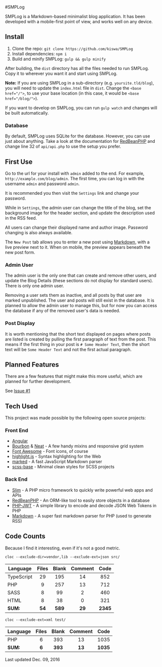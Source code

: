 #SMPLog

SMPLog is a Markdown-based minimalist blog application. It has been developed
with a mobile-first point of view, and works well on any device.

## Install

 1. Clone the repo: `git clone https://github.com/kiswa/SMPLog`
 2. Install dependencies: `npm i`
 3. Build and minify SMPLog: `gulp && gulp minify`

After building, the `dist` directory has all the files needed to run SMPLog.
Copy it to wherever you want it and start using SMPLog.

**Note:** If you are using SMPLog in a sub-directory (e.g. `yoursite.tld/blog`),
you will need to update the `index.html` file in `dist`. Change the
`<base href="/">`, to use your base location (in this case, it would be
`<base href="/blog/">`).

If you want to develop on SMPLog, you can run `gulp watch` and changes will be
built automatically.

### Database

By default, SMPLog uses SQLite for the database. However, you can use just
about anything. Take a look at the documentation for
[RedBeanPHP](http://redbeanphp.com/connection) and change line 32 of
`api/api.php` to use the setup you prefer.

## First Use

Go to the url for your install with `admin` added to the end. For example,
`http://example.com/blog/admin`. The first time, you can log in with the
username `admin` and password `admin`.

It is recommended you then visit the `Settings` link and change your password.

While in `Settings`, the admin user can change the title of the blog,
set the background image for the header section, and update the description
used in the RSS feed.

All users can change their displayed name and author image. Password changing
is also always available.

The `New Post` tab allows you to enter a new post using
[Markdown](http://commonmark.org), with a live preview next to it. When on
mobile, the preview appears beneath the new post form.

### Admin User

The admin user is the only one that can create and remove other users, and
update the Blog Details (these sections do not display for standard users).
There is only one admin user.

Removing a user sets them as inactive, and all posts by that user are marked
unpublished. The user and posts will still exist in the database. It is planned
to allow the admin user to manage this, but for now you can access the database
if any of the removed user's data is needed.

### Post Display

It is worth mentioning that the short text displayed on pages where posts are
listed is created by pulling the first paragraph of text from the post. This
means if the first thing in your post is `# Some Header Text`, then the short
text will be `Some Header Text` and not the first actual paragraph.

## Planned Features

There are a few features that might make this more useful, which are planned for
further development.

See [Issue #1](https://github.com/kiswa/SMPLog/issues/1)

## Tech Used

This project was made possible by the following open source projects:

### Front End
 * [Angular](http://angular.io)
 * [Bourbon](http://bourbon.io) & [Neat](http://neat.bourbon.io) - A few handy
 mixins and responsive grid system
 * [Font Awesome](http://fortawesome.github.io/Font-Awesome) - Font icons,
 of course
 * [highlight.js](https://highlightjs.org) - Syntax highlighting for the Web
 * [marked](https://github.com/chjj/marked) - A fast JavaScript Markdown parser
 * [scss-base](https://github.com/kiswa/scss-base) - Minimal clean styles for SCSS projects

### Back End
 * [Slim](http://www.slimframework.com) - A PHP micro framework to quickly write
 powerful web apps and APIs
 * [RedBeanPHP](http://www.redbeanphp.com) - An ORM-like tool to easily store
 objects in a database
 * [PHP-JWT](https://github.com/firebase/php-jwt) - A simple library to encode
 and decode JSON Web Tokens in PHP
 * [Markdown](https://github.com/cebe/markdown) - A super fast markdown parser
 for PHP (used to generate RSS)

## Code Counts

Because I find it interesting, even if it's not a good metric.

`cloc --exclude-dir=vendor,lib --exclude-ext=json src/`

|Language                 |  Files       | Blank      |   Comment    |  Code  |
|-------------------------|:------------:|:----------:|:------------:|:------:|
|TypeScript               |   29         |  195       |     14       |   852  |
|PHP                      |    9         |  257       |     13       |   712  |
|SASS                     |    8         |   99       |      2       |   460  |
|HTML                     |    8         |   38       |      0       |   321  |
|**SUM:**                 | **54**       |**589**     |   **29**     |**2345**|

`cloc --exclude-ext=xml test/`

|Language                 |  Files       | Blank      |   Comment    |  Code  |
|-------------------------|:------------:|:----------:|:------------:|:------:|
|PHP                      |    6         |  393       |     13       |  1035  |
|**SUM:**                 |  **6**       |**393**     |   **13**     |**1035**|

Last updated Dec. 09, 2016